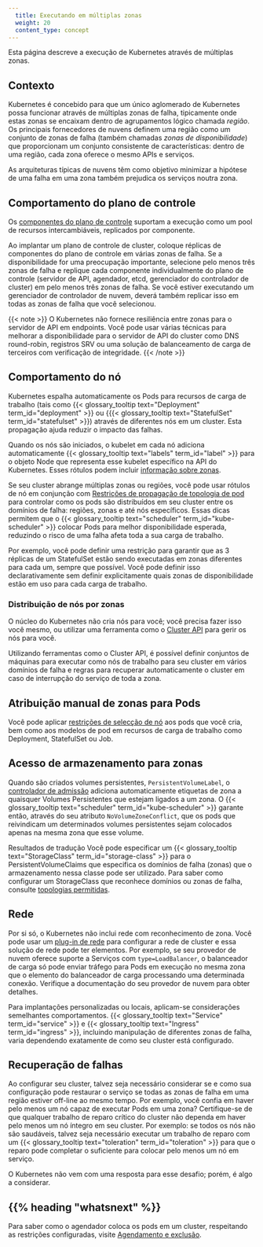 ```yaml
---
  title: Executando em múltiplas zonas
  weight: 20
  content_type: concept
---
```


<!-- overview -->

Esta página descreve a execução de Kubernetes através de múltiplas zonas.

<!-- body -->

## Contexto

Kubernetes é concebido para que um único aglomerado de Kubernetes possa funcionar através de múltiplas zonas de falha, tipicamente onde estas zonas se encaixam dentro de agrupamentos lógico chamada _região_. Os principais fornecedores de nuvens definem uma região como um conjunto de zonas de falha (também chamadas _zonas de disponibilidade_) que proporcionam um conjunto consistente de características: dentro de uma região, cada zona oferece o mesmo APIs e serviços.

As arquiteturas típicas de nuvens têm como objetivo minimizar a hipótese de uma falha em uma zona também prejudica os serviços noutra zona.

## Comportamento do plano de controle

Os [componentes do plano de controle](/docs/concepts/overview/components/#control-plane-components) suportam a execução como um pool de recursos intercambiáveis, replicados por
componente.

Ao implantar um plano de controle de cluster, coloque réplicas de componentes do plano de controle em várias zonas de falha. Se a disponibilidade for uma preocupação importante, selecione pelo menos três zonas de falha e replique cada componente individualmente do plano de controle (servidor de API, agendador, etcd, gerenciador do controlador de cluster) em pelo menos três zonas de falha. Se você estiver executando um gerenciador de controlador de nuvem, deverá também replicar isso em todas as zonas de falha que você selecionou.

{{< note >}}
O Kubernetes não fornece resiliência entre zonas para o servidor de API em endpoints. Você pode usar várias técnicas para melhorar a disponibilidade para o servidor de API do cluster como DNS round-robin, registros SRV ou
uma solução de balanceamento de carga de terceiros com verificação de integridade.
{{< /note >}}

## Comportamento do nó

Kubernetes espalha automaticamente os Pods para
recursos de carga de trabalho (tais como {{< glossary_tooltip text="Deployment" term_id="deployment" >}} ou {{{< glossary_tooltip text="StatefulSet" term_id="statefulset" >}}) através de diferentes nós em um cluster. Esta propagação ajuda
reduzir o impacto das falhas.

Quando os nós são iniciados, o kubelet em cada nó adiciona automaticamente {{< glossary_tooltip text="labels" term_id="label" >}} para o objeto Node que representa esse kubelet específico na API do Kubernetes. Esses rótulos podem incluir [informação sobre zonas](/docs/reference/labels-annotations-taints/#topologykubernetesiozone).

Se seu cluster abrange múltiplas zonas ou regiões, você pode usar rótulos de nó em conjunção com [Restrições de propagação de topologia de pod](/docs/concepts/workloads/pods/pod-topology-spread-constraints/) para controlar como os pods são distribuídos em seu cluster entre os domínios de falha: regiões, zonas e até nós específicos.
Essas dicas permitem que o {{< glossary_tooltip text="scheduler" term_id="kube-scheduler" >}} colocar Pods para melhor disponibilidade esperada, reduzindo o risco de uma falha afeta toda a sua carga de trabalho.

Por exemplo, você pode definir uma restrição para garantir que as 3 réplicas de um StatefulSet estão sendo executadas em zonas diferentes para cada um, sempre que possível. Você pode definir isso declarativamente sem definir explicitamente quais zonas de disponibilidade estão em uso para cada carga de trabalho.

### Distribuição de nós por zonas

O núcleo do Kubernetes não cria nós para você; você precisa fazer isso você mesmo, ou utilizar uma ferramenta como o [Cluster API](https://cluster-api.sigs.k8s.io/) para
gerir os nós para você.

Utilizando ferramentas como o Cluster API, é possível definir conjuntos de máquinas para executar como nós de trabalho para seu cluster em vários domínios de falha e regras para recuperar automaticamente o cluster em caso de interrupção do serviço de toda a zona.

## Atribuição manual de zonas para Pods

Você pode aplicar [restrições de selecção de nó](/docs/concepções/concepções/cheduling-eviction/assign-pod-node-node/#nodeselector) aos pods que você cria, bem como aos modelos de pod em recursos de carga de trabalho como Deployment, StatefulSet ou Job.

## Acesso de armazenamento para zonas

Quando são criados volumes persistentes, `PersistentVolumeLabel`, o [controlador de admissão](/docs/reference/access-authn-authz/admission-controllers/) adiciona automaticamente etiquetas de zona a quaisquer Volumes Persistentes que estejam ligados a um
zona. O {{< glossary_tooltip text="scheduler" term_id="kube-scheduler" >}} garante então, através do seu atributo `NoVolumeZoneConflict`, que os pods que reivindicam um determinados volumes persistentes sejam colocados apenas na mesma zona que esse volume.

Resultados de tradução
Você pode especificar um {{< glossary_tooltip text="StorageClass" term_id="storage-class" >}} para o PersistentVolumeClaims que especifica os domínios de falha (zonas) que o armazenamento nessa classe pode ser utilizado. Para saber como configurar um StorageClass que reconhece domínios ou zonas de falha,
consulte [topologias permitidas](/docs/concepts/storage/storage-classes/#allowed-topologies).

## Rede

Por si só, o Kubernetes não inclui rede com reconhecimento de zona. Você pode usar um [plug-in de rede](/docs/concepts/extend-kubernetes/compute-storage-net/network-plugins/) para configurar a rede de cluster e essa solução de rede pode ter elementos. Por exemplo, se seu provedor de nuvem oferece suporte a Serviços com `type=LoadBalancer`, o balanceador de carga só pode enviar tráfego para Pods em execução no mesma zona que o elemento do balanceador de carga processando uma determinada conexão. Verifique a documentação do seu provedor de nuvem para obter detalhes.

Para implantações personalizadas ou locais, aplicam-se considerações semelhantes comportamentos. {{< glossary_tooltip text="Service" term_id="service" >}} e {{< glossary_tooltip text="Ingress" term_id="ingress" >}}, incluindo manipulação de diferentes zonas de falha, varia dependendo exatamente de como seu cluster está configurado.

## Recuperação de falhas

Ao configurar seu cluster, talvez seja necessário considerar se e como sua configuração pode restaurar o serviço se todas as zonas de falha em uma região estiver off-line ao mesmo tempo. Por exemplo, você confia em haver pelo menos um nó capaz de executar Pods em uma zona? Certifique-se de que qualquer trabalho de reparo crítico do cluster não dependa em haver pelo menos um nó íntegro em seu cluster. Por exemplo: se todos os nós não são saudáveis, talvez seja necessário executar um trabalho de reparo com um {{< glossary_tooltip text="toleration" term_id="toleration" >}} para que o reparo pode completar o suficiente para colocar pelo menos um nó em serviço.

O Kubernetes não vem com uma resposta para esse desafio; porém, é algo a considerar.

## {{% heading "whatsnext" %}}

Para saber como o agendador coloca os pods em um cluster, respeitando as restrições configuradas,
visite [Agendamento e exclusão](/docs/concepts/scheduling-eviction/).
